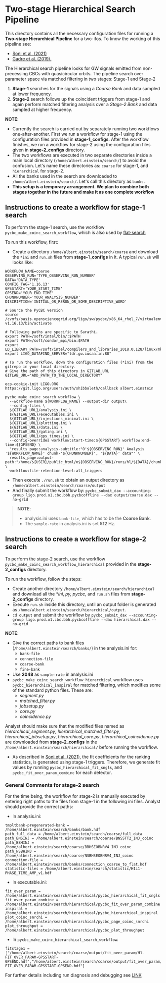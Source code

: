 # Two-stage Hierarchical Search Pipeline

This directory contains all the necessary configuration files for running a **Two-stage Hierarchical Pipeline** for a two-ifos. To know the working of this pipeline see: 
- [Soni et al. (2021)]()
- [Gadre  et al. (2019).](https://journals.aps.org/prd/abstract/10.1103/PhysRevD.99.124035) 

The Hierarchical search pipeline looks for GW signals emitted from non-precessing CBCs with quasicircular orbits. The pipeline search over parameter space via matched filtering in two stages: Stage-1 and Stage-2
1. **Stage-1** searches for the signals using a *Coarse Bank* and data sampled at lower frequency. 
2. **Stage-2** search follows up the coincident triggers from stage-1 and again perform matched filtering analysis over a *Stage-2 Bank* and data sampled at higher frequency.


 **NOTE**: 
 - Currently the search is carried out by separately running two workflows one-after-another. First we run a workflow for stage-1 using the configuration files provided in **stage-1_configs**. After the workflow finishes, we run a workflow for stage-2 using the configuration files given in **stage-2_configs** directory. 
 - The two workflows are executed in two separate directories inside a main local directory (`/home/albert.einstein/search/`) to avoid the confusion. Let's name these directories as: `coarse` for stage-1, and `hierarchical` for stage-2.
 - All the banks used in the search are downloaded to `/home/albert.einstein/search/`. Let's call this directory as `banks`.
 - **This setup is a temporary arrangement. We plan to combine both stages together in the future and make it as one complete workflow**

## Instructions to create a workflow for stage-1 search
To perform the stage-1 search, use the workflow `pycbc_make_coinc_search_workflow`, which is also used by [flat-search](https://git.ligo.org/ligo-cbc/pycbc-config/-/blob/master/O3C01/pipelineHL/README.md)

To run this workflow, first: 

- Create a directory `/home/albert.einstein/search/coarse` and download the `*ini` and `run.sh` files from **stage-1_configs** in it. A typical `run.sh` will looks like: 

```
WORKFLOW_NAME=coarse
OBSERVING_RUN='TYPE_OBSERVING_RUN_NUMBER'
DATA='DATA_TYPE'
CONFIG_TAG='1.16.13'
GPSSTART='YOUR_START_TIME'
GPSEND='YOUR_END_TIME'
CHUNKNUMBER='YOUR_ANALYSIS_NUMBER'
DISCRIPTION='INITIAL_OR_RERUN_OR_SOME_DESCRIPTIVE_WORD'

# Source the PyCBC version
source /cvmfs/oasis.opensciencegrid.org/ligo/sw/pycbc/x86_64_rhel_7/virtualenv/pycbc-v1.16.13/bin/activate

# Following paths are specific to Sarathi.
export PATH=/soft/intel/bin/:$PATH
export PATH=/soft/condor_mpi/bin:$PATH
export LD_LIBRARY_PATH=/soft/intel/compilers_and_libraries_2018.0.128/linux/mkl/lib/intel64:$LD_LIBRARY_PATH
export LIGO_DATAFIND_SERVER="ldr.gw.iucaa.in:80"

# To run the workflow, down the configuration files (*ini) from the gitrepo in your local directory.
# Give the path of this directory in GITLAB_URL
GITLAB_URL="ADD_PATH_TO_THE_LOCAL_DIRECTORY"

ecp-cookie-init LIGO.ORG https://git.ligo.org/users/auth/shibboleth/callback albert.einstein

pycbc_make_coinc_search_workflow \
  --workflow-name ${WORKFLOW_NAME} --output-dir output\
  --config-files \
  ${GITLAB_URL}/analysis.ini \
  ${GITLAB_URL}/executables.ini \
  ${GITLAB_URL}/injections_minimal.ini \
  ${GITLAB_URL}/plotting.ini \
  ${GITLAB_URL}/data.ini \
  ${GITLAB_URL}/gating.ini \
  ${GITLAB_URL}/gps_times.ini \
  --config-overrides workflow:start-time:${GPSSTART} workflow:end-time:${GPSEND} \
  'results_page:analysis-subtitle:"O'${OBSERVING_RUN}' Analysis '${WORKFLOW_NAME}' chunk-'${CHUNKNUMBER}', '${DATA}' data"' \
  results_page:output-path:"/home/${USER}/public_html/o${OBSERVING_RUN}/runs/hl/${DATA}/chunk${CHUNKNUMBER}/${WORKFLOW_NAME}/a${CHUNKNUMBER}_${DISCRIPTION}" \
  workflow:file-retention-level:all_triggers
```
- Then execute `./run.sh` to obtain an output directory as `/home/albert.einstein/search/coarse/output`
- And finally submit the workflow by: `pycbc_submit_dax --accounting-group ligo.prod.o1.cbc.bbh.pycbcoffline --dax output/coarse.dax --no-grid`

> **NOTE**: 
> - analysis.ini uses `bank-file`, which has to be the **Coarse Bank**. 
> - The `sample-rate` in analysis.ini is set **512** Hz.


## Instructions to create a workflow for stage-2 search
To perform the stage-2 search, use the workflow `pycbc_make_coinc_search_workflow_hierarchical` provided in the **stage-2_configs** directory.

To run the workflow, follow the steps: 

- Create another directory `/home/albert.einstein/search/hierarchical` and download all the **ini*, **py*, *pycbc**, and `run.sh` files from **stage-2_configs** directory.
- Execute `run.sh` inside this directory, until an output folder is generated as `/home/albert.einstein/search/hierarchical/output`.
- `cd output` and submit the workflow by `pycbc_submit_dax --accounting-group ligo.prod.o1.cbc.bbh.pycbcoffline --dax hierarchical.dax --no-grid`

**NOTE**: 
 - Give the correct paths to bank files (`/home/albert.einstein/search/banks/`) in the analysis.ini for:
    - `bank-file`
    - `connection-file`
    - `coarse-bank`
    - `fine-bank` 
 - Use **2048** as `sample-rate` in analysis.ini
 - `pycbc_make_coinc_search_workflow_hierarchical` workflow uses `pycbc_hierarchical_inspiral` for matched filtering, which modifies some of  the standard python files. These are: 
    - *segment.py*
    - *matched_filter.py*
    - *jobsetup.py*
    - *core.py*
    - *coincidence.py*
  
  Analyst should make sure that the modified files named as *hierarchical_segment.py*, *hierarchical_matched_filter.py*, *hierarchical_jobsetup.py*, *hierarchical_core.py*, *hierarchical_coincidence.py* are downloaded from **stage-2_configs** in the `/home/albert.einstein/search/hierarchical/` before running the workflow. 
 - As described in [Soni et al. (2021)](), the fit coefficients for the ranking statistics, is generated using stage-1 triggers. Therefore, we generate fit values by running `pycbc_hierarchical_fit_sngls`, and `pycbc_fit_over_param_combine` for each detector. 

### General Comments for stage-2 search


For the time being, the workflow for stage-2 is manually executed by entering right paths to the files from stage-1 in the following ini files. Analyst should provide the correct paths: 
- In analysis.ini: 

```
tmpltbank-pregenerated-bank = /home/albert.einstein/search/banks/bank.hdf
path_full_data = /home/albert.einstein/search/coarse/full_data
path_BNSINJ = /home/albert.einstein/search/coarse/BNSSTT2_INJ_coinc
path_BBHINJ = /home/albert.einstein/search/coarse/BBHSEOBNRV4_INJ_coinc
path_NSBHINJ = /home/albert.einstein/search/coarse/NSBHSEOBNRV4_INJ_coinc
connection-file = /home/albert.einstein/search/banks/connection_coarse_to_flat.hdf
statistic-files = /home/albert.einstein/search/statistic/H1L1-PHASE_TIME_AMP_v1.hdf
```

- In executable.ini:

```
fit_over_param =  /home/albert.einstein/search/hierarchical/pycbc_hierarchical_fit_sngls
fit_over_param_combine = /home/albert.einstein/search/hierarchical/pycbc_fit_over_param_combine
inspiral = /home/albert.einstein/search/hierarchical/pycbc_hierarchical_inspiral
plot_coinc_snrchi = /home/albert.einstein/search/hierarchical/pycbc_page_coinc_snrchi
plot_throughput = /home/albert.einstein/search/hierarchical/pycbc_plot_throughput
```

- In `pycbc_make_coinc_hierarchical_search_workflow`:

```
fitstage1 = ["/home/albert.einstein/search/coarse/output/fit_over_param/H1-FIT_OVER_PARAM-GPSSTART-GPSEND.hdf","/home/albert.einstein/search/coarse/output/fit_over_param/L1-FIT_OVER_PARAM-GPSSTART-GPSEND.hdf"]
```


For further details including run diagnosis and debugging see [LINK](https://pycbc.org/pycbc/latest/html/workflow/pycbc_make_coinc_search_workflow.html#monitor-and-debug-the-workflow-detailed-pegasus-documentation)
